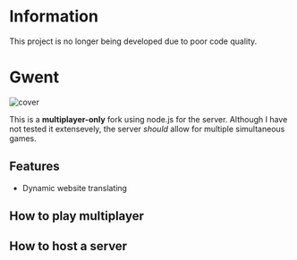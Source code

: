 # Information
This project is no longer being developed due to poor code quality.

# Gwent
![cover](https://user-images.githubusercontent.com/26311830/116256903-f1599b00-a7b6-11eb-84a1-16dcb5c9bfc6.jpg)

This is a **multiplayer-only** fork using node.js for the server. Although I have not tested it extensevely, the server *should* allow for multiple simultaneous games.

## Features
- Dynamic website translating

## How to play multiplayer

## How to host a server
